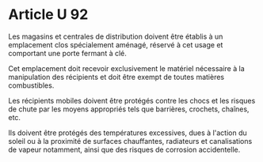 # Article U 92

Les magasins et centrales de distribution doivent être établis à un emplacement clos spécialement aménagé, réservé à cet usage et comportant une porte fermant à clé.

Cet emplacement doit recevoir exclusivement le matériel nécessaire à la manipulation des récipients et doit être exempt de toutes matières combustibles.

Les récipients mobiles doivent être protégés contre les chocs et les risques de chute par les moyens appropriés tels que barrières, crochets, chaînes, etc.

Ils doivent être protégés des températures excessives, dues à l'action du soleil ou à la proximité de surfaces chauffantes, radiateurs et canalisations de vapeur notamment, ainsi que des risques de corrosion accidentelle.
